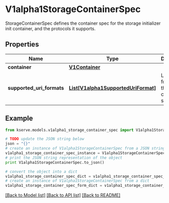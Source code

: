 # V1alpha1StorageContainerSpec

StorageContainerSpec defines the container spec for the storage initializer init container, and the protocols it supports.

## Properties

Name | Type | Description | Notes
------------ | ------------- | ------------- | -------------
**container** | [**V1Container**](https://github.com/kubernetes-client/python/blob/master/kubernetes/docs/V1Container.md) |  | 
**supported_uri_formats** | [**List[V1alpha1SupportedUriFormat]**](V1alpha1SupportedUriFormat.md) | List of URI formats that this container supports | 

## Example

```python
from kserve.models.v1alpha1_storage_container_spec import V1alpha1StorageContainerSpec

# TODO update the JSON string below
json = "{}"
# create an instance of V1alpha1StorageContainerSpec from a JSON string
v1alpha1_storage_container_spec_instance = V1alpha1StorageContainerSpec.from_json(json)
# print the JSON string representation of the object
print V1alpha1StorageContainerSpec.to_json()

# convert the object into a dict
v1alpha1_storage_container_spec_dict = v1alpha1_storage_container_spec_instance.to_dict()
# create an instance of V1alpha1StorageContainerSpec from a dict
v1alpha1_storage_container_spec_form_dict = v1alpha1_storage_container_spec.from_dict(v1alpha1_storage_container_spec_dict)
```
[[Back to Model list]](../README.md#documentation-for-models) [[Back to API list]](../README.md#documentation-for-api-endpoints) [[Back to README]](../README.md)


